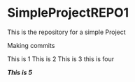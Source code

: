 # SimpleProjectREPO1
This is the repository for a simple Project


Making commits 

This is 1
This is 2 
This is 3
this is four

***This is 5***
